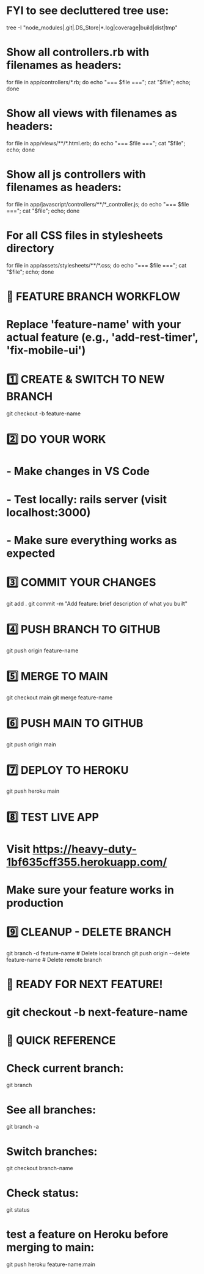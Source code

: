 


# FYI to see decluttered tree use:
tree -I "node_modules|.git|.DS_Store|*.log|coverage|build|dist|tmp"
# Show all controllers.rb with filenames as headers:
for file in app/controllers/*.rb; do echo "=== $file ==="; cat "$file"; echo; done
# Show all views with filenames as headers:
for file in app/views/**/*.html.erb; do echo "=== $file ==="; cat "$file"; echo; done
# Show all js controllers with filenames as headers:
for file in app/javascript/controllers/**/*_controller.js; do echo "=== $file ==="; cat "$file"; echo; done
# For all CSS files in stylesheets directory
for file in app/assets/stylesheets/**/*.css; do echo "=== $file ==="; cat "$file"; echo; done


# 🚀 FEATURE BRANCH WORKFLOW
# Replace 'feature-name' with your actual feature (e.g., 'add-rest-timer', 'fix-mobile-ui')


# 1️⃣ CREATE & SWITCH TO NEW BRANCH
git checkout -b feature-name

# 2️⃣ DO YOUR WORK
# - Make changes in VS Code
# - Test locally: rails server (visit localhost:3000)
# - Make sure everything works as expected

# 3️⃣ COMMIT YOUR CHANGES
git add .
git commit -m "Add feature: brief description of what you built"

# 4️⃣ PUSH BRANCH TO GITHUB
git push origin feature-name

# 5️⃣ MERGE TO MAIN
git checkout main
git merge feature-name

# 6️⃣ PUSH MAIN TO GITHUB
git push origin main

# 7️⃣ DEPLOY TO HEROKU
git push heroku main

# 8️⃣ TEST LIVE APP
# Visit https://heavy-duty-1bf635cff355.herokuapp.com/
# Make sure your feature works in production

# 9️⃣ CLEANUP - DELETE BRANCH
git branch -d feature-name                    # Delete local branch
git push origin --delete feature-name        # Delete remote branch

# 🔄 READY FOR NEXT FEATURE!
# git checkout -b next-feature-name

# 📝 QUICK REFERENCE
# Check current branch:
git branch
# See all branches:
git branch -a
# Switch branches:
git checkout branch-name
# Check status:
git status
# test a feature on Heroku before merging to main:
git push heroku feature-name:main
